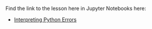 Find the link to the lesson here in Jupyter Notebooks here:

- [Interpreting Python Errors](https://github.com/data-bootcamp-v4/lessons/blob/main/1_intro_to_python/quest/self_guided_lessons/1.1_self_guided_reading_errors.ipynb)